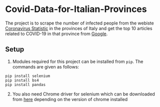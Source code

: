 # Covid-Data-for-Italian-Provinces
The project is to scrape the number of infected people from the webiste [Coronavirus Statistic](https://statistichecoronavirus.it/) in the provinces of Italy and get the top 10 articles related to COVID-19 in that province from [Google](https://www.google.com/).

## Setup
1. Modules required for this project can be installed from `pip`. The commands are given as follows:
```
pip install selenium
pip install bs4
pip install pandas
```
2. You also need Chrome driver for selenium which can be downloaded from [here](https://chromedriver.chromium.org/) depending on the version of chrome installed

